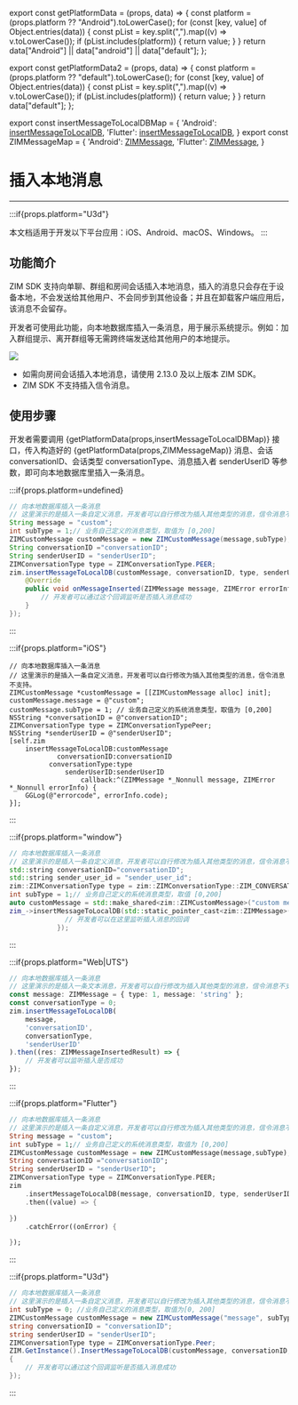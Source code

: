 export const getPlatformData = (props, data) => {
    const platform = (props.platform ?? "Android").toLowerCase();
    for (const [key, value] of Object.entries(data)) {
        const pList = key.split(",").map((v) => v.toLowerCase());
        if (pList.includes(platform)) {
            return value;
        }
    }
    return data["Android"] || data["android"] || data["default"];
};

export const getPlatformData2 = (props, data) => {
    const platform = (props.platform ?? "default").toLowerCase();
    for (const [key, value] of Object.entries(data)) {
        const pList = key.split(",").map((v) => v.toLowerCase());
        if (pList.includes(platform)) {
            return value;
        }
    }
    return data["default"];
};

export const insertMessageToLocalDBMap = {
  'Android': <a href="@insertMessageToLocalDB" target='_blank'>insertMessageToLocalDB</a>,
  'Flutter': <a href="https://pub.dev/documentation/zego_zim/latest/zego_zim/ZIM/insertMessageToLocalDB.html" target='_blank'>insertMessageToLocalDB</a>,
}
export const ZIMMessageMap = {
  'Android': <a href="@-ZIMMessage" target='_blank'>ZIMMessage</a>,
  'Flutter': <a href="https://pub.dev/documentation/zego_zim/latest/zego_zim/ZIMMessage-class.html" target='_blank'>ZIMMessage</a>,
}



# 插入本地消息

- - -

:::if{props.platform="U3d"}

<Note title="说明">

本文档适用于开发以下平台应用：iOS、Android、macOS、Windows。
</Note>
:::

## 功能简介

ZIM SDK 支持向单聊、群组和房间会话插入本地消息，插入的消息只会存在于设备本地，不会发送给其他用户、不会同步到其他设备；并且在卸载客户端应用后，该消息不会留存。

开发者可使用此功能，向本地数据库插入一条消息，用于展示系统提示。例如：加入群组提示、离开群组等无需跨终端发送给其他用户的本地提示。

<Frame width="auto" height="auto">
  <img src="https://media-resource.spreading.io/docuo/workspace564/27e54a759d23575969552654cb45bf89/8e7b1bfa86.jpg"/>
</Frame>
<Note title="说明">

- 如需向房间会话插入本地消息，请使用 2.13.0 及以上版本 ZIM SDK。
- ZIM SDK 不支持插入信令消息。
</Note>

## 使用步骤

开发者需要调用 {getPlatformData(props,insertMessageToLocalDBMap)} 接口，传入构造好的 {getPlatformData(props,ZIMMessageMap)} 消息、会话 conversationID、会话类型 conversationType、消息插入者 senderUserID 等参数，即可向本地数据库里插入一条消息。

:::if{props.platform=undefined}
<CodeGroup>

```java title="示例代码"
// 向本地数据库插入一条消息
// 这里演示的是插入一条自定义消息，开发者可以自行修改为插入其他类型的消息，信令消息不支持。
String message = "custom";
int subType = 1;// 业务自己定义的消息类型，取值为 [0,200]
ZIMCustomMessage customMessage = new ZIMCustomMessage(message,subType);
String conversationID ="conversationID";
String senderUserID = "senderUserID";
ZIMConversationType type = ZIMConversationType.PEER;
zim.insertMessageToLocalDB(customMessage, conversationID, type, senderUserID, new ZIMMessageInsertedCallback() {
    @Override
    public void onMessageInserted(ZIMMessage message, ZIMError errorInfo) {
        // 开发者可以通过这个回调监听是否插入消息成功
    }
});
```
</CodeGroup>

:::

:::if{props.platform="iOS"}
<CodeGroup>
```objc title="示例代码"
// 向本地数据库插入一条消息
// 这里演示的是插入一条自定义消息，开发者可以自行修改为插入其他类型的消息，信令消息不支持。
ZIMCustomMessage *customMessage = [[ZIMCustomMessage alloc] init];
customMessage.message = @"custom";
customMessage.subType = 1; // 业务自己定义的系统消息类型，取值为 [0,200]
NSString *conversationID = @"conversationID";
ZIMConversationType type = ZIMConversationTypePeer;
NSString *senderUserID = @"senderUserID";
[self.zim
    insertMessageToLocalDB:customMessage
            conversationID:conversationID
          conversationType:type
              senderUserID:senderUserID
                  callback:^(ZIMMessage *_Nonnull message, ZIMError *_Nonnull errorInfo) {
    GGLog(@"errorcode", errorInfo.code);
}];
```
</CodeGroup>

:::

:::if{props.platform="window"}
<CodeGroup>
```cpp title="示例代码"
// 向本地数据库插入一条消息
// 这里演示的是插入一条自定义消息，开发者可以自行修改为插入其他类型的消息，信令消息不支持。
std::string conversationID="conversationID";
std::string sender_user_id = "sender_user_id";
zim::ZIMConversationType type = zim::ZIMConversationType::ZIM_CONVERSATION_TYPE_PEER;
int subType = 1;// 业务自己定义的系统消息类型，取值 [0,200]
auto customMessage = std::make_shared<zim::ZIMCustomMessage>("custom message",subType);
zim_->insertMessageToLocalDB(std::static_pointer_cast<zim::ZIMMessage>(customMessage),conversationID, type, sender_user_id,[=](/zim-flutter/guides/messaging/const-std::shared_ptr<zim::zimmessage>-&message,const-zim::zimerror-&errorinfo) { 
              // 开发者可以在这里监听插入消息的回调
            });
```
</CodeGroup>
:::

:::if{props.platform="Web|UTS"}
<CodeGroup>
```typescript title="示例代码"
// 向本地数据库插入一条消息
// 这里演示的是插入一条文本消息，开发者可以自行修改为插入其他类型的消息，信令消息不支持。
const message: ZIMMessage = { type: 1, message: 'string' };
const conversationType = 0;
zim.insertMessageToLocalDB(
    message,
    'conversationID',
    conversationType,
    'senderUserID'
).then((res: ZIMMessageInsertedResult) => {
    // 开发者可以监听插入是否成功
});
```
</CodeGroup>
:::

:::if{props.platform="Flutter"}
<CodeGroup>
```dart title="示例代码"
// 向本地数据库插入一条消息
// 这里演示的是插入一条自定义消息，开发者可以自行修改为插入其他类型的消息，信令消息不支持。
String message = "custom";
int subType = 1;// 业务自己定义的系统消息类型，取值为 [0,200]
ZIMCustomMessage customMessage = new ZIMCustomMessage(message,subType);
String conversationID ="conversationID";
String senderUserID = "senderUserID";
ZIMConversationType type = ZIMConversationType.PEER;
zim
    .insertMessageToLocalDB(message, conversationID, type, senderUserID)
    .then((value) => {

})
    .catchError((onError) {

});
```

</CodeGroup>
:::

:::if{props.platform="U3d"}
<CodeGroup>
```cs title="示例代码"
// 向本地数据库插入一条消息
// 这里演示的是插入一条自定义消息，开发者可以自行修改为插入其他类型的消息，信令消息不支持。
int subType = 0; //业务自己定义的消息类型，取值为[0, 200]
ZIMCustomMessage customMessage = new ZIMCustomMessage("message", subType);
string conversationID = "conversationID";
string senderUserID = "senderUserID";
ZIMConversationType type = ZIMConversationType.Peer;
ZIM.GetInstance().InsertMessageToLocalDB(customMessage, conversationID, type, senderUserID, (ZIMMessage message, ZIMError errorInfo) => 
{
    // 开发者可以通过这个回调监听是否插入消息成功
});
```

</CodeGroup>
:::

<Content platform="Flutter" />